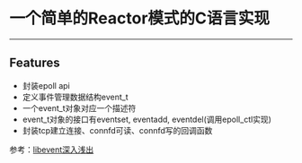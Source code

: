 # 一个简单的Reactor模式的C语言实现

---

## Features

- 封装epoll api
- 定义事件管理数据结构event_t
- 一个event_t对象对应一个描述符
- event_t对象的接口有eventset, eventadd, eventdel(调用epoll_ctl实现)
- 封装tcp建立连接、connfd可读、connfd写的回调函数

参考：[libevent深入浅出](https://aceld.gitbooks.io/libevent/)